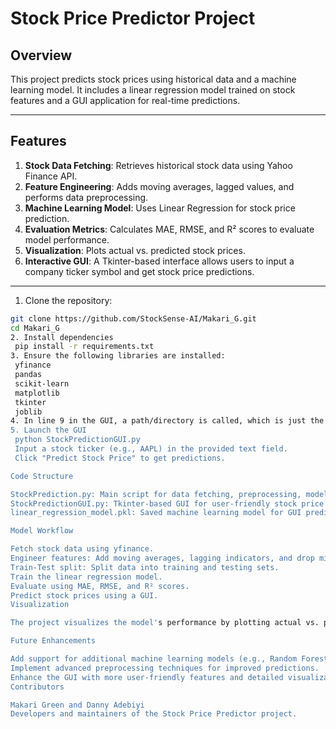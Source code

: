 # Stock Price Predictor Project

## Overview

This project predicts stock prices using historical data and a machine learning model. It includes a linear regression model trained on stock features and a GUI application for real-time predictions.

---

## Features

1. **Stock Data Fetching**: Retrieves historical stock data using Yahoo Finance API.
2. **Feature Engineering**: Adds moving averages, lagged values, and performs data preprocessing.
3. **Machine Learning Model**: Uses Linear Regression for stock price prediction.
4. **Evaluation Metrics**: Calculates MAE, RMSE, and R² scores to evaluate model performance.
5. **Visualization**: Plots actual vs. predicted stock prices.
6. **Interactive GUI**: A Tkinter-based interface allows users to input a company ticker symbol and get stock price predictions.

---

 1. Clone the repository:
   ```bash
   git clone https://github.com/StockSense-AI/Makari_G.git
   cd Makari_G
2. Install dependencies
    pip install -r requirements.txt
3. Ensure the following libraries are installed:
    yfinance
    pandas
    scikit-learn
    matplotlib
    tkinter
    joblib
4. In line 9 in the GUI, a path/directory is called, which is just the path/directory    where you have the main code/model saved. So you'll just call the model there in      your GUI.
5. Launch the GUI
    python StockPredictionGUI.py
    Input a stock ticker (e.g., AAPL) in the provided text field.
    Click "Predict Stock Price" to get predictions.

Code Structure

StockPrediction.py: Main script for data fetching, preprocessing, model training, and evaluation.
StockPredictionGUI.py: Tkinter-based GUI for user-friendly stock price prediction.
linear_regression_model.pkl: Saved machine learning model for GUI predictions.

Model Workflow

Fetch stock data using yfinance.
Engineer features: Add moving averages, lagging indicators, and drop missing data.
Train-Test split: Split data into training and testing sets.
Train the linear regression model.
Evaluate using MAE, RMSE, and R² scores.
Predict stock prices using a GUI.
Visualization

The project visualizes the model's performance by plotting actual vs. predicted stock prices, making it easier to understand the model's accuracy.

Future Enhancements

Add support for additional machine learning models (e.g., Random Forest, Neural Networks).
Implement advanced preprocessing techniques for improved predictions.
Enhance the GUI with more user-friendly features and detailed visualizations.
Contributors

Makari Green and Danny Adebiyi
Developers and maintainers of the Stock Price Predictor project.



